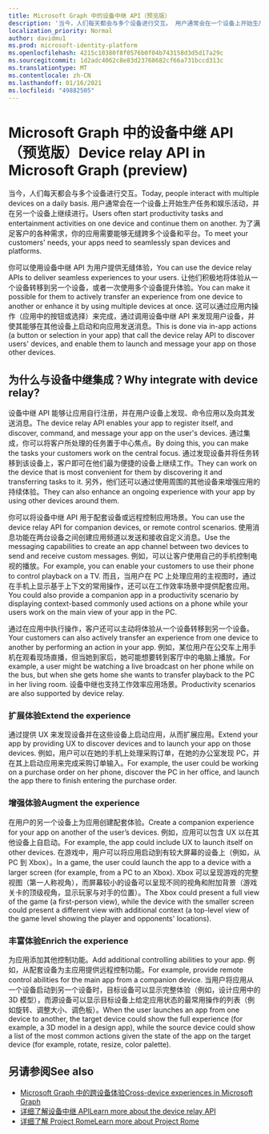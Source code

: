 ```yaml
---
title: Microsoft Graph 中的设备中继 API（预览版）
description: '当今，人们每天都会与多个设备进行交互。 用户通常会在一个设备上开始生产任务和娱乐活动，并在另一个设备上继续进行。 为了满足客户的各种需求，你的应用需要能够无缝跨多个设备和平台。 '
localization_priority: Normal
author: davidmu1
ms.prod: microsoft-identity-platform
ms.openlocfilehash: 4215c10380f8f0576b0f04b743158d3d5d17a29c
ms.sourcegitcommit: 1d2adc4062c8e83d23768682cf66a731bccd313c
ms.translationtype: MT
ms.contentlocale: zh-CN
ms.lasthandoff: 01/16/2021
ms.locfileid: "49882505"
---
```

# <a name="device-relay-api-in-microsoft-graph-preview"></a><span data-ttu-id="5d526-105">Microsoft Graph 中的设备中继 API（预览版）</span><span class="sxs-lookup"><span data-stu-id="5d526-105">Device relay API in Microsoft Graph (preview)</span></span>

<span data-ttu-id="5d526-106">当今，人们每天都会与多个设备进行交互。</span><span class="sxs-lookup"><span data-stu-id="5d526-106">Today, people interact with multiple devices on a daily basis.</span></span> <span data-ttu-id="5d526-107">用户通常会在一个设备上开始生产任务和娱乐活动，并在另一个设备上继续进行。</span><span class="sxs-lookup"><span data-stu-id="5d526-107">Users often start productivity tasks and entertainment activities on one device and continue them on another.</span></span> <span data-ttu-id="5d526-108">为了满足客户的各种需求，你的应用需要能够无缝跨多个设备和平台。</span><span class="sxs-lookup"><span data-stu-id="5d526-108">To meet your customers' needs, your apps need to seamlessly span devices and platforms.</span></span> 

<span data-ttu-id="5d526-109">你可以使用设备中继 API 为用户提供无缝体验，</span><span class="sxs-lookup"><span data-stu-id="5d526-109">You can use the device relay APIs to deliver seamless experiences to your users.</span></span> <span data-ttu-id="5d526-110">让他们积极地将体验从一个设备转移到另一个设备，或者一次使用多个设备提升体验。</span><span class="sxs-lookup"><span data-stu-id="5d526-110">You can make it possible for them to actively transfer an experience from one device to another or enhance it by using multiple devices at once.</span></span> <span data-ttu-id="5d526-111">这可以通过应用内操作（应用中的按钮或选择）来完成，通过调用设备中继 API 来发现用户设备，并使其能够在其他设备上启动和向应用发送消息。</span><span class="sxs-lookup"><span data-stu-id="5d526-111">This is done via in-app actions (a button or selection in your app) that call the device relay API to discover users' devices, and enable them to launch and message your app on those other devices.</span></span>

## <a name="why-integrate-with-device-relay"></a><span data-ttu-id="5d526-112">为什么与设备中继集成？</span><span class="sxs-lookup"><span data-stu-id="5d526-112">Why integrate with device relay?</span></span>

<span data-ttu-id="5d526-113">设备中继 API 能够让应用自行注册，并在用户设备上发现、命令应用以及向其发送消息。</span><span class="sxs-lookup"><span data-stu-id="5d526-113">The device relay API enables your app to register itself, and discover, command, and message your app on the user's devices.</span></span> <span data-ttu-id="5d526-114">通过集成，你可以将客户所处理的任务置于中心焦点。</span><span class="sxs-lookup"><span data-stu-id="5d526-114">By doing this, you can make the tasks your customers work on the central focus.</span></span> <span data-ttu-id="5d526-115">通过发现设备并将任务转移到该设备上，客户即可在他们最为便捷的设备上继续工作。</span><span class="sxs-lookup"><span data-stu-id="5d526-115">They can work on the device that is most convenient for them by discovering it and transferring tasks to it.</span></span> <span data-ttu-id="5d526-116">另外，他们还可以通过使用周围的其他设备来增强应用的持续体验。</span><span class="sxs-lookup"><span data-stu-id="5d526-116">They can also enhance an ongoing experience with your app by using other devices around them.</span></span>

<span data-ttu-id="5d526-117">你可以将设备中继 API 用于配套设备或远程控制应用场景。</span><span class="sxs-lookup"><span data-stu-id="5d526-117">You can use the device relay API for companion devices, or remote control scenarios.</span></span> <span data-ttu-id="5d526-118">使用消息功能在两台设备之间创建应用频道以发送和接收自定义消息。</span><span class="sxs-lookup"><span data-stu-id="5d526-118">Use the messaging capabilities to create an app channel between two devices to send and receive custom messages.</span></span> <span data-ttu-id="5d526-119">例如，可以让客户使用自己的手机控制电视的播放。</span><span class="sxs-lookup"><span data-stu-id="5d526-119">For example, you can enable your customers to use their phone to control playback on a TV.</span></span> <span data-ttu-id="5d526-120">而且，当用户在 PC 上处理应用的主视图时，通过在手机上显示基于上下文的常用操作，还可以在工作效率场景中提供配套应用。</span><span class="sxs-lookup"><span data-stu-id="5d526-120">You could also provide a companion app in a productivity scenario by displaying context-based commonly used actions on a phone while your users work on the main view of your app in the PC.</span></span>

<span data-ttu-id="5d526-121">通过在应用中执行操作，客户还可以主动将体验从一个设备转移到另一个设备。</span><span class="sxs-lookup"><span data-stu-id="5d526-121">Your customers can also actively transfer an experience from one device to another by performing an action in your app.</span></span> <span data-ttu-id="5d526-122">例如，某位用户在公交车上用手机在观看现场直播，但当她到家后，她可能想要转到客厅中的电脑上播放。</span><span class="sxs-lookup"><span data-stu-id="5d526-122">For example, a user might be watching a live broadcast on her phone while on the bus, but when she gets home she wants to transfer playback to the PC in her living room.</span></span> <span data-ttu-id="5d526-123">设备中继也支持工作效率应用场景。</span><span class="sxs-lookup"><span data-stu-id="5d526-123">Productivity scenarios are also supported by device relay.</span></span> 

### <a name="extend-the-experience"></a><span data-ttu-id="5d526-124">扩展体验</span><span class="sxs-lookup"><span data-stu-id="5d526-124">Extend the experience</span></span>

<span data-ttu-id="5d526-125">通过提供 UX 来发现设备并在这些设备上启动应用，从而扩展应用。</span><span class="sxs-lookup"><span data-stu-id="5d526-125">Extend your app by providing UX to discover devices and to launch your app on those devices.</span></span> <span data-ttu-id="5d526-126">例如，用户可以在她的手机上处理采购订单，在她的办公室发现 PC，并在其上启动应用来完成采购订单输入。</span><span class="sxs-lookup"><span data-stu-id="5d526-126">For example, the user could be working on a purchase order on her phone, discover the PC in her office, and launch the app there to finish entering the purchase order.</span></span>  

### <a name="augment-the-experience"></a><span data-ttu-id="5d526-127">增强体验</span><span class="sxs-lookup"><span data-stu-id="5d526-127">Augment the experience</span></span>

<span data-ttu-id="5d526-128">在用户的另一个设备上为应用创建配套体验。</span><span class="sxs-lookup"><span data-stu-id="5d526-128">Create a companion experience for your app on another of the user’s devices.</span></span> <span data-ttu-id="5d526-129">例如，应用可以包含 UX 以在其他设备上自启动。</span><span class="sxs-lookup"><span data-stu-id="5d526-129">For example, the app could include UX to launch itself on other devices.</span></span> <span data-ttu-id="5d526-130">在游戏中，用户可以将应用启动到有较大屏幕的设备上（例如，从 PC 到 Xbox）。</span><span class="sxs-lookup"><span data-stu-id="5d526-130">In a game, the user could launch the app to a device with a larger screen (for example, from a PC to an Xbox).</span></span> <span data-ttu-id="5d526-131">Xbox 可以呈现游戏的完整视图（第一人称视角），而屏幕较小的设备可以呈现不同的视角和附加背景（游戏关卡的顶级视角，显示玩家与对手的位置）。</span><span class="sxs-lookup"><span data-stu-id="5d526-131">The Xbox could present a full view of the game (a first-person view), while the device with the smaller screen could present a different view with additional context (a top-level view of the game level showing the player and opponents' locations).</span></span>  

### <a name="enrich-the-experience"></a><span data-ttu-id="5d526-132">丰富体验</span><span class="sxs-lookup"><span data-stu-id="5d526-132">Enrich the experience</span></span>

<span data-ttu-id="5d526-133">为应用添加其他控制功能。</span><span class="sxs-lookup"><span data-stu-id="5d526-133">Add additional controlling abilities to your app.</span></span> <span data-ttu-id="5d526-134">例如，从配套设备为主应用提供远程控制功能。</span><span class="sxs-lookup"><span data-stu-id="5d526-134">For example, provide remote control abilities for the main app from a companion device.</span></span> <span data-ttu-id="5d526-135">当用户将应用从一个设备启动到另一个设备时，目标设备可以显示完整体验（例如，设计应用中的 3D 模型），而源设备可以显示目标设备上给定应用状态的最常用操作的列表（例如旋转、调整大小、调色板）。</span><span class="sxs-lookup"><span data-stu-id="5d526-135">When the user launches an app from one device to another, the target device could show the full experience (for example, a 3D model in a design app), while the source device could show a list of the most common actions given the state of the app on the target device (for example, rotate, resize, color palette).</span></span>

## <a name="see-also"></a><span data-ttu-id="5d526-136">另请参阅</span><span class="sxs-lookup"><span data-stu-id="5d526-136">See also</span></span>

- [<span data-ttu-id="5d526-137">Microsoft Graph 中的跨设备体验</span><span class="sxs-lookup"><span data-stu-id="5d526-137">Cross-device experiences in Microsoft Graph</span></span>](cross-device-concept-overview.md)
- [<span data-ttu-id="5d526-138">详细了解设备中继 API</span><span class="sxs-lookup"><span data-stu-id="5d526-138">Learn more about the device relay API</span></span>](/graph/api/resources/project-rome-overview?view=graph-rest-beta)
- [<span data-ttu-id="5d526-139">详细了解 Project Rome</span><span class="sxs-lookup"><span data-stu-id="5d526-139">Learn more about Project Rome</span></span>](/windows/project-rome/)